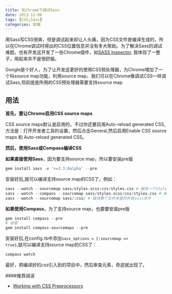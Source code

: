 ```yaml
---
title: 在Chrome下调试Sass
date: 2013-12-06
tags: [CSS,Sass]
categories: 前端
---
```


用Sass写CSS很爽，但是调试起来却让人头痛，因为CSS文件是编译生成的，所以在Chrome调试时得出的CSS位置信息并没有多大帮助。为了解决Sass的调试难题，也有开发这开发了一些Chrome插件，如[SASS Inspector](https://chrome.google.com/webstore/detail/sass-inspector/lkofmbmllpgfbnonmnenkiakimpgoamn), 我体验了一整子，用起来并不是很舒服。
<!-- more -->

Google是个好人，为了让开发这更好的使用CSS预处理器，为Chrome增加了一个叫source map功能，利用source map，我们可以在Chrome像调试CSS一样调试Sass,但前提是所用的CSS预处理器需要支持source map

## 用法

**首先，要让Chrome启用CSS source maps**

CSS source maps默认是启用的，不过你还要启用Auto-reload generated CSS,方法是：打开开发者工具的设置，然后点击General,然后启用Enable CSS source maps 和 Auto-reload generated CSS。

**然后，使用Sass或Compass编译CSS**

**如果直接使用Sass**，因为要支持source map，所以要安装pre版

``` python
gem install sass -v '>=3.3.0alpha' --pre
```

安装好后,就可以编译支持source map的CSS了，例如：


``` python
sass --watch --sourcemap sass/styles.scss:css/styles.css # 编译一个style.scss文件
sass --watch --compass --sourcemap sass/styles.scss:css/styles.css # 编译一个style.scss文件（如果有用到compass）
sass --watch --sourcemap sass/:css/ # 编译整个文件夹里的所有scss文件
```


**如果使用Compass**，为了支持source map，也要要安装pre版

``` python
gem install compass --pre
# 或者
gem install compass-sourcemaps --pre
```

安装好后,在config.rb中添加<code>sass_options = {:sourcemap => true}</code>,就可以编译支持source map的CSS了：

``` python
compass watch

```

最好，把编译好的css引入到的项目中，然后审查元素，奇迹就出现了。


####推荐阅读
- [Working with CSS Preprocessors](https://developers.google.com/chrome-developer-tools/docs/css-preprocessors?hl=zh-CN)
